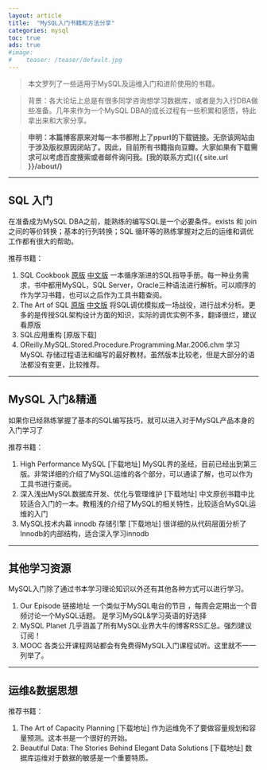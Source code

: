 ```yaml
---
layout: article
title:  "MySQL入门书籍和方法分享"
categories: mysql
toc: true
ads: true
#image:
#    teaser: /teaser/default.jpg
---
```


> 本文罗列了一些适用于MySQL及运维入门和进阶使用的书籍。

> 背景：各大论坛上总是有很多同学咨询想学习数据库，或者是为入行DBA做些准备。几年来作为一个MySQL DBA的成长过程有一些积累和感悟，特此拿出来和大家分享。

> **申明：本篇博客原来对每一本书都附上了ppurl的下载链接。无奈该网站由于涉及版权原因闭站了。因此，目前所有书籍指向豆瓣。大家如果有下载需求可以考虑百度搜索或者邮件询问我。[我的联系方式]({{ site.url }}/about/)**


---

## SQL 入门

在准备成为MySQL DBA之前，能熟练的编写SQL是一个必要条件。exists 和 join之间的等价转换；基本的行列转换；SQL 循环等的熟练掌握对之后的运维和调优工作都有很大的帮助。

推荐书籍：

1. SQL Cookbook  [原版](http://book.douban.com/subject/1840666/) [中文版](http://book.douban.com/subject/2297146/) 一本循序渐进的SQL指导手册。每一种业务需求，书中都用MySQL，SQL Server，Oracle三种语法进行解析。可以顺序的作为学习书籍，也可以之后作为工具书籍查阅。
2. The Art of SQL [原版](http://book.douban.com/subject/1776542/) [中文版](http://book.douban.com/subject/3012601/) 将SQL调优模拟成一场战役，进行战术分析。更多的是传授SQL架构设计方面的知识，实际的调优实例不多，翻译很烂，建议看原版 
3. SQL应用重构 [原版下载]
4. OReilly.MySQL.Stored.Procedure.Programming.Mar.2006.chm 学习MySQL 存储过程语法和编写的最好教材。虽然版本比较老，但是大部分的语法都没有变更，比较推荐。


---

## MySQL 入门&精通

如果你已经熟练掌握了基本的SQL编写技巧，就可以进入对于MySQL产品本身的入门学习了

推荐书籍：

1. High Performance MySQL [下载地址] MySQL界的圣经，目前已经出到第三版。非常详细的介绍了MySQL运维的各个部分，可以通读了解，也可以作为工具书进行查阅。
2. 深入浅出MySQL数据库开发、优化与管理维护 [下载地址] 中文原创书籍中比较适合入门的一本。教粗浅的介绍了MySQL的相关特性，比较适合MySQL运维的入门
3. MySQL技术内幕 innodb 存储引擎 [下载地址] 很详细的从代码层面分析了Innodb的内部结构，适合深入学习innodb


---

## 其他学习资源

MySQL入门除了通过书本学习理论知识以外还有其他各种方式可以进行学习。

1. Our Episode 链接地址 一个类似于MySQL电台的节目 ，每周会定期出一个音频讨论一个MySQL话题。 是学习MySQL&学习英语的好选择
2. MySQL Planet 几乎涵盖了所有MySQL业界大牛的博客RSS汇总。强烈建议订阅！
3. MOOC 各类公开课程网站都会有免费得MySQL入门课程试听。这里就不一一列举了。


---

## 运维&数据思想

推荐书籍：

1.  The Art of Capacity Planning [下载地址] 作为运维免不了要做容量规划和容量预测。这本书是一个很好的开始。
2.  Beautiful Data: The Stories Behind Elegant Data Solutions  [下载地址] 数据库运维对于数据的敏感是一个重要特质。

